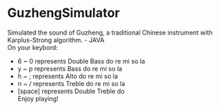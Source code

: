 # GuzhengSimulator
Simulated the sound of Guzheng, a traditional Chinese instrument with Karplus-Strong algorithm. - JAVA    
On your keybord: 
* 6 ~ 0 represents Double Bass do re mi so la
* y ~ p represents Bass do re mi so la
* h ~ ; represents Alto do re mi so la
* n ~ / represents Treble do re mi so la
* [space] represents Double Treble do    
Enjoy playing!

